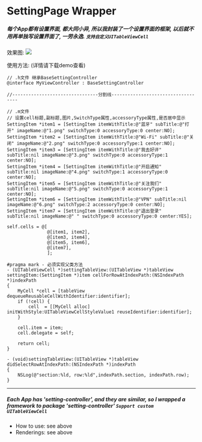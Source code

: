SettingPage Wrapper
================

##### 每个App都有设置界面, 都大同小异, 所以我封装了一个设置界面的框架, 以后就不用再单独写设置界面了, 一劳永逸. `支持自定义UITableViewCell`

效果图: ![](http://7sbo4v.com1.z0.glb.clouddn.com/696969696996699.png)

使用方法: (详情请下载demo查看)

	// .h文件 继承BaseSettingController
	@interface MyViewController : BaseSettingController
	
	//--------------------------------分割线-----------------------------------
	
	// .m文件
	// 设置cell标题,副标题,图片,SwitchType属性,accessoryType属性,是否居中显示
	SettingItem *item1 = [SettingItem itemWithTitle:@"蓝牙" subTitle:@"打开" imageName:@"1.png" switchType:0 accessoryType:0 center:NO];
    SettingItem *item2 = [SettingItem itemWithTitle:@"Wi-Fi" subTitle:@"关闭" imageName:@"2.png" switchType:0 accessoryType:1 center:NO];
    SettingItem *item3 = [SettingItem itemWithTitle:@"我去好评" subTitle:nil imageName:@"3.png" switchType:0 accessoryType:1 center:NO];
    SettingItem *item4 = [SettingItem itemWithTitle:@"开启通知" subTitle:nil imageName:@"4.png" switchType:1 accessoryType:0 center:NO];
    SettingItem *item5 = [SettingItem itemWithTitle:@"关注我们" subTitle:nil imageName:@"5.png" switchType:0 accessoryType:1 center:NO];
    SettingItem *item6 = [SettingItem itemWithTitle:@"VPN" subTitle:nil imageName:@"6.png" switchType:2 accessoryType:0 center:NO];
    SettingItem *item7 = [SettingItem itemWithTitle:@"退出登录" subTitle:nil imageName:@" " switchType:0 accessoryType:0 center:YES];
	
	self.cells = @[
                   @[item1, item2],
                   @[item3, item4],
                   @[item5, item6],
                   @[item7],
                   ];
                   
    #pragma mark - 必须实现父类方法
	- (UITableViewCell *)settingTableView:(UITableView *)tableView settingItem:(SettingItem *)item cellForRowAtIndexPath:(NSIndexPath *)indexPath
	{
	    MyCell *cell = [tableView dequeueReusableCellWithIdentifier:identifier];
	    if (!cell) {
	        cell  = [[MyCell alloc] initWithStyle:UITableViewCellStyleValue1 reuseIdentifier:identifier];
	    }
	    
	    cell.item = item;
	    cell.delegate = self;
	    
	    return cell;
	}
	
	- (void)settingTableView:(UITableView *)tableView didSelectRowAtIndexPath:(NSIndexPath *)indexPath
	{
	    NSLog(@"section:%ld, row:%ld",indexPath.section, indexPath.row);
	}
	
---


##### Each App has 'setting-controller', and they are similar, so I wrapped a framework to package 'setting-controller' `Support custom UITableViewCell`

- How to use: see above
- Renderings: see above